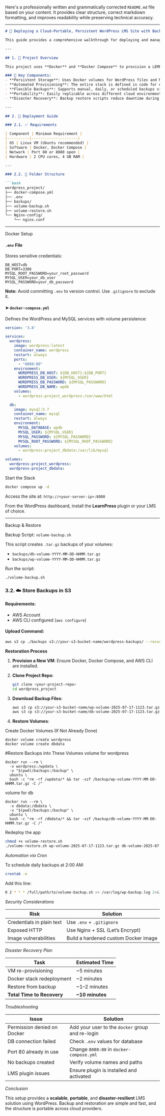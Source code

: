 Here's a professionally written and grammatically corrected `README.md` file based on your content. It provides clear structure, correct markdown formatting, and improves readability while preserving technical accuracy.

---

````markdown
# 📘 Deploying a Cloud-Portable, Persistent WordPress LMS Site with Backup & Restore

This guide provides a comprehensive walkthrough for deploying and managing a **cloud-portable**, **persistent**, WordPress-based Learning Management System (LMS). The setup is designed to work seamlessly across various cloud VM providers (AWS, GCP, Azure, DigitalOcean) with built-in **backup** and **disaster recovery** support.

---

## 1. 📌 Project Overview

This project uses **Docker** and **Docker Compose** to provision a LEMP stack (Linux, Nginx, MySQL, PHP) that hosts a WordPress LMS, typically powered by plugins such as **LearnPress**.

### 🔧 Key Components:
- **Persistent Storage**: Uses Docker volumes for WordPress files and MySQL data.
- **Automated Provisioning**: The entire stack is defined in code for easy bootstrapping.
- **Flexible Backups**: Supports manual, daily, or scheduled backups via script.
- **Portability**: Easily replicable across different cloud environments.
- **Disaster Recovery**: Backup restore scripts reduce downtime during failure recovery.

---

## 2. 🚀 Deployment Guide

### 2.1. ✅ Requirements

| Component | Minimum Requirement |
|----------|---------------------|
| OS | Linux VM (Ubuntu recommended) |
| Software | Docker, Docker Compose |
| Network | Port 80 or 8080 open |
| Hardware | 2 CPU cores, 4 GB RAM |

---

### 2.2. 📁 Folder Structure

```bash
wordpress_project/
├── docker-compose.yml
├── .env
├── backups/
├── volume-backup.sh
├── volume-restore.sh
└── Nginx-config/
    └── nginx.conf
````

---

 Docker Setup

####  `.env` File

Stores sensitive credentials:

```env
DB_HOST=db
DB_PORT=3306
MYSQL_ROOT_PASSWORD=your_root_password
MYSQL_USER=your_db_user
MYSQL_PASSWORD=your_db_password
```

**Note:** Avoid committing `.env` to version control. Use `.gitignore` to exclude it.



#### ➤ `docker-compose.yml`

Defines the WordPress and MySQL services with volume persistence:

```yaml
version: '3.8'

services:
  wordpress:
    image: wordpress:latest
    container_name: wordpress
    restart: always
    ports:
      - "8080:80"
    environment:
      WORDPRESS_DB_HOST: ${DB_HOST}:${DB_PORT}
      WORDPRESS_DB_USER: ${MYSQL_USER}
      WORDPRESS_DB_PASSWORD: ${MYSQL_PASSWORD}
      WORDPRESS_DB_NAME: wpdb
    volumes:
      - wordpress-project_wordpress:/var/www/html

  db:
    image: mysql:5.7
    container_name: mysql
    restart: always
    environment:
      MYSQL_DATABASE: wpdb
      MYSQL_USER: ${MYSQL_USER}
      MYSQL_PASSWORD: ${MYSQL_PASSWORD}
      MYSQL_ROOT_PASSWORD: ${MYSQL_ROOT_PASSWORD}
    volumes:
      - wordpress-project_dbdata:/var/lib/mysql

volumes:
  wordpress-project_wordpress:
  wordpress-project_dbdata:
```



 Start the Stack

```bash
docker compose up -d
```

Access the site at:
`http://<your-server-ip>:8080`

From the WordPress dashboard, install the **LearnPress** plugin or your LMS of choice.

---

Backup & Restore

Backup Script: `volume-backup.sh`

This script creates `.tar.gz` backups of your volumes:

* `backups/db-volume-YYYY-MM-DD-HHMM.tar.gz`
* `backups/wp-volume-YYYY-MM-DD-HHMM.tar.gz`

Run the script:

```bash
./volume-backup.sh
```



### 3.2. ☁️ Store Backups in S3

#### Requirements:

* AWS Account
* AWS CLI configured (`aws configure`)

#### Upload Command:

```bash
aws s3 cp ./backups s3://your-s3-bucket-name/wordpress-backups/ --recursive
```



**Restoration Process**

1. **Provision a New VM**: Ensure Docker, Docker Compose, and AWS CLI are installed.
2. **Clone Project Repo**:

   ```bash
   git clone <your-project-repo>
   cd wordpress_project
   ```
3. **Download Backup Files**:

   ```bash
   aws s3 cp s3://your-s3-bucket-name/wp-volume-2025-07-17-1123.tar.gz ./backups/
   aws s3 cp s3://your-s3-bucket-name/db-volume-2025-07-17-1123.tar.gz ./backups/
   ```
4. **Restore Volumes**:


Create Docker Volumes (If Not Already Done)
```
docker volume create wordpress
docker volume create dbdata
```

#Restore Backups into These Volumes
volume for wordpress
```
docker run --rm \
  -v wordpress:/wpdata \
  -v "$(pwd)/backups:/backup" \
  ubuntu \
  bash -c "rm -rf /wpdata/* && tar -xzf /backup/wp-volume-YYYY-MM-DD-HHMM.tar.gz -C /"
```
volume for db
```
docker run --rm \
  -v dbdata:/dbdata \
  -v "$(pwd)/backups:/backup" \
  ubuntu \
  bash -c "rm -rf /dbdata/* && tar -xzf /backup/db-volume-YYYY-MM-DD-HHMM.tar.gz -C /"
```


Redeploy the app
   ```bash
   chmod +x volume-restore.sh
   ./volume-restore.sh wp-volume-2025-07-17-1123.tar.gz db-volume-2025-07-17-1123.tar.gz
   ```



*Automation via Cron*

To schedule daily backups at 2:00 AM:

```bash
crontab -e
```

Add this line:

```bash
0 2 * * * /full/path/to/volume-backup.sh >> /var/log/wp-backup.log 2>&1
```



*Security Considerations*

| Risk                      | Solution                             |
| ------------------------- | ------------------------------------ |
| Credentials in plain text | Use `.env` + `.gitignore`            |
| Exposed HTTP              | Use Nginx + SSL (Let’s Encrypt)      |
| Image vulnerabilities     | Build a hardened custom Docker image |

*Disaster Recovery Plan*

| Task                       | Estimated Time   |
| -------------------------- | ---------------- |
| VM re-provisioning         | \~5 minutes      |
| Docker stack redeployment  | \~2 minutes      |
| Restore from backup        | \~1–2 minutes    |
| **Total Time to Recovery** | **\~10 minutes** |



*Troubleshooting*

| Issue                       | Solution                                         |
| --------------------------- | ------------------------------------------------ |
| Permission denied on Docker | Add your user to the `docker` group and re-login |
| DB connection failed        | Check `.env` values for database                 |
| Port 80 already in use      | Change `8080:80` in `docker-compose.yml`         |
| No backups created          | Verify volume names and paths                    |
| LMS plugin issues           | Ensure plugin is installed and activated         |



*Conclusion*

This setup provides a **scalable**, **portable**, and **disaster-resilient** LMS solution using WordPress. Backup and restoration are simple and fast, and the structure is portable across cloud providers.





